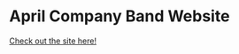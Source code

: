 # April Company Band Website

[Check out the site here!](https://mattdamachine.github.io/april-co-website/)

